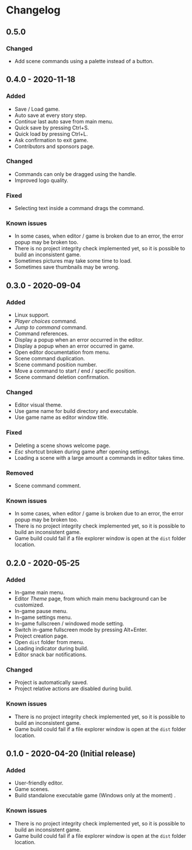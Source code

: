 # Changelog

## 0.5.0

### Changed

- Add scene commands using a palette instead of a button. 

## 0.4.0 - 2020-11-18

### Added

- Save / Load game.
- Auto save at every story step.
- _Continue_ last auto save from main menu.
- Quick save by pressing Ctrl+S.
- Quick load by pressing Ctrl+L.
- Ask confirmation to exit game.
- Contributors and sponsors page.

### Changed

- Commands can only be dragged using the handle.
- Improved logo quality.

### Fixed

- Selecting text inside a command drags the command.

### Known issues

- In some cases, when editor / game is broken due to an error, the error popup may be broken too.
- There is no project integrity check implemented yet, so it is 
possible to build an inconsistent game.
- Sometimes pictures may take some time to load.
- Sometimes save thumbnails may be wrong.

## 0.3.0 - 2020-09-04

### Added

- Linux support.
- _Player choices_ command.
- _Jump to command_ command.
- Command references.
- Display a popup when an error occurred in the editor.
- Display a popup when an error occurred in game.
- Open editor documentation from menu.
- Scene command duplication.
- Scene command position number.
- Move a command to start / end / specific position.
- Scene command deletion confirmation.

### Changed

- Editor visual theme.
- Use game name for build directory and executable.
- Use game name as editor window title. 

### Fixed

- Deleting a scene shows welcome page.
- _Esc_ shortcut broken during game after opening settings.
- Loading a scene with a large amount a commands in editor takes time.

### Removed

- Scene command comment.

### Known issues

- In some cases, when editor / game is broken due to an error, the error popup may be broken too.
- There is no project integrity check implemented yet, so it is 
possible to build an inconsistent game. 
- Game build could fail if a file explorer window is open at the `dist` folder location.

## 0.2.0 - 2020-05-25

### Added

- In-game main menu.
- Editor _Theme_ page, from which main menu background can be customized.
- In-game pause menu.
- In-game settings menu.
- In-game fullscreen / windowed mode setting.
- Switch in-game fullscreen mode by pressing Alt+Enter.
- Project creation page.
- Open `dist` folder from menu.
- Loading indicator during build.
- Editor snack bar notifications.

### Changed

- Project is automatically saved.
- Project relative actions are disabled during build.

### Known issues

- There is no project integrity check implemented yet, so it is 
possible to build an inconsistent game. 
- Game build could fail if a file explorer window is open at the `dist` folder location.

## 0.1.0 - 2020-04-20 (Initial release)

### Added

- User-friendly editor.
- Game scenes.
- Build standalone executable game (Windows only at the moment) .

### Known issues

- There is no project integrity check implemented yet, so it is 
possible to build an inconsistent game. 
- Game build could fail if a file explorer window is open at the `dist` folder location.
